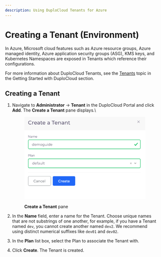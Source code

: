 ```yaml
---
description: Using DuploCloud Tenants for Azure
---
```


# Creating a Tenant (Environment)

In Azure, Microsoft cloud features such as Azure resource groups, Azure managed identity, Azure application security groups (ASG), KMS keys, and Kubernetes Namespaces are exposed in Tenants which reference their configurations.

For more information about DuploCloud Tenants, see the [Tenants](../../../welcome-to-duplocloud/application-focused-interface-duplocloud-architecture/duplocloud-common-components/tenant.md) topic in the Getting Started with DuploCloud section.&#x20;

## Creating a Tenant <a href="#id-2-toc-title" id="id-2-toc-title"></a>

1.  Navigate to **Administrator** -> **Tenant** in the DuploCloud Portal and click **Add**. The **Create a Tenant** pane displays.\


    <div align="left"><figure><img src="../../../.gitbook/assets/image (5) (2).png" alt="" width="404"><figcaption><p><strong>Create a Tenant</strong> pane</p></figcaption></figure></div>
2. In the **Name** field, enter a name for the Tenant. Choose unique names that are not substrings of one another, for example, if you have a Tenant named `dev`, you cannot create another named `dev2`. We recommend using distinct numerical suffixes like `dev01` and `dev02`.
3. In the **Plan** list box, select the Plan to associate the Tenant with.&#x20;
4. Click **Create**. The Tenant is created.&#x20;
